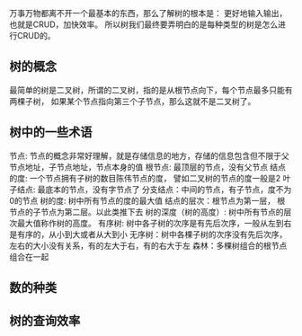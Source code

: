 万事万物都离不开一个最基本的东西，那么了解树的根本是：
更好地输入输出，也就是CRUD，加快效率。
所以树我们最终要弄明白的是每种类型的树是怎么进行CRUD的。

## 树的概念
最简单的树是二叉树，所谓的二叉树，指的是从根节点向下，每个节点最多只能有两棵子树，
如果某个节点指向第三个子节点，那么这就不是二叉树了。

## 树中的一些术语
节点: 节点的概念非常好理解，就是存储信息的地方，存储的信息包含但不限于父节点地址，子节点地址，节点本身的值
根节点: 最顶层的节点，没有父节点
结点的度: 一个节点拥有子树的数目陈伟节点的度， 譬如二叉树的节点的度一般是2
叶子结点: 最底本的节点，没有字节点了
分支结点：中间的节点，有子节点，度不为0的节点
树的度: 树中所有节点的度的最大值
结点的层次：根节点为第一层， 根节点的子节点为第二层。以此类推下去
树的深度（树的高度）: 树中所有节点的层次最大值称作树的高度。
有序树: 树中各子树的次序是有先后次序，一般从左到右是有序的，从小到大或者从大到小
无序树：树中各棵子树的次序没有先后次序， 左右的大小没有关系，有的左大于右，有的右大于左
森林：多棵树组合的根节点组合在一起

## 数的种类

## 树的查询效率


